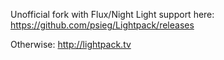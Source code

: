 Unofficial fork with Flux/Night Light support here:
https://github.com/psieg/Lightpack/releases

Otherwise: http://lightpack.tv

